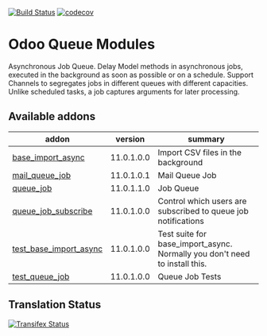 [![Build Status](https://travis-ci.org/OCA/queue.svg?branch=11.0)](https://travis-ci.org/OCA/queue)
[![codecov](https://codecov.io/gh/OCA/queue/branch/11.0/graph/badge.svg)](https://codecov.io/gh/OCA/queue)


Odoo Queue Modules
==================

Asynchronous Job Queue. Delay Model methods in asynchronous jobs, executed in
the background as soon as possible or on a schedule.  Support Channels to
segregates jobs in different queues with different capacities. Unlike
scheduled tasks, a job captures arguments for later processing.


[//]: # (addons)

Available addons
----------------
addon | version | summary
--- | --- | ---
[base_import_async](base_import_async/) | 11.0.1.0.0 | Import CSV files in the background
[mail_queue_job](mail_queue_job/) | 11.0.1.0.1 | Mail Queue Job
[queue_job](queue_job/) | 11.0.1.1.0 | Job Queue
[queue_job_subscribe](queue_job_subscribe/) | 11.0.1.0.0 | Control which users are subscribed to queue job notifications
[test_base_import_async](test_base_import_async/) | 11.0.1.0.0 | Test suite for base_import_async. Normally you don't need to install this.
[test_queue_job](test_queue_job/) | 11.0.1.0.0 | Queue Job Tests

[//]: # (end addons)

Translation Status
------------------
[![Transifex Status](https://www.transifex.com/projects/p/OCA-queue-11-0/chart/image_png)](https://www.transifex.com/projects/p/OCA-queue-11-0)

